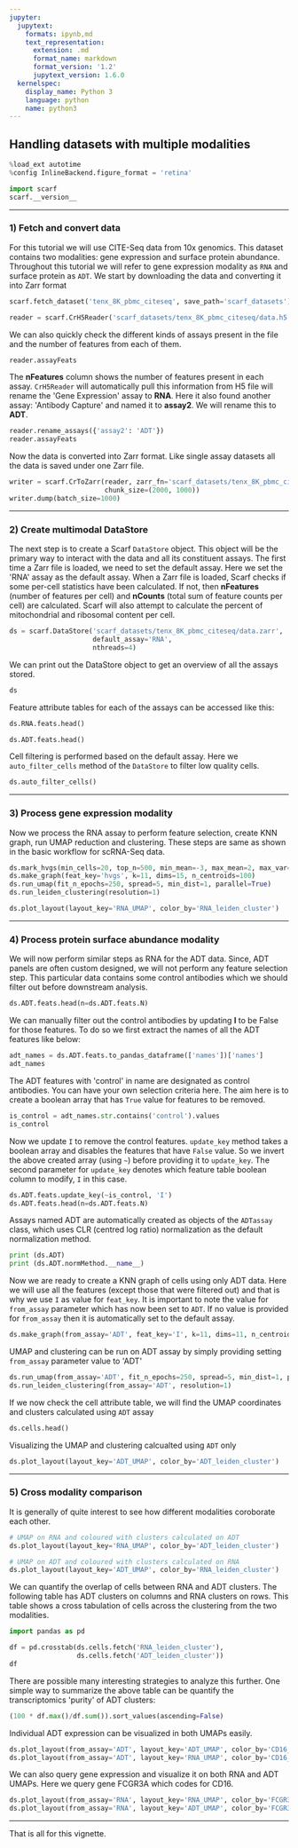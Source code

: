 ```yaml
---
jupyter:
  jupytext:
    formats: ipynb,md
    text_representation:
      extension: .md
      format_name: markdown
      format_version: '1.2'
      jupytext_version: 1.6.0
  kernelspec:
    display_name: Python 3
    language: python
    name: python3
---
```


## Handling datasets with multiple modalities

```python
%load_ext autotime
%config InlineBackend.figure_format = 'retina'

import scarf
scarf.__version__
```

---
### 1) Fetch and convert data

For this tutorial we will use CITE-Seq data from 10x genomics. This dataset contains two modalities: gene expression and surface protein abundance. Throughout this tutorial we will refer to gene expression modality as `RNA` and surface protein as `ADT`. We start by downloading the data and converting it into Zarr format

```python
scarf.fetch_dataset('tenx_8K_pbmc_citeseq', save_path='scarf_datasets')
```

```python
reader = scarf.CrH5Reader('scarf_datasets/tenx_8K_pbmc_citeseq/data.h5', 'rna')
```

We can also quickly check the different kinds of assays present in the file and the number of features from each of them.

```python
reader.assayFeats
```

The **nFeatures** column shows the number of features present in each assay. `CrH5Reader` will automatically pull this information from H5 file will rename the 'Gene Expression' assay to **RNA**. Here it also found another assay: 'Antibody Capture' and named it to **assay2**. We will rename this to **ADT**.

```python
reader.rename_assays({'assay2': 'ADT'})
reader.assayFeats
```

Now the data is converted into Zarr format. Like single assay datasets all the data is saved under one Zarr file.

```python
writer = scarf.CrToZarr(reader, zarr_fn='scarf_datasets/tenx_8K_pbmc_citeseq/data.zarr',
                        chunk_size=(2000, 1000))
writer.dump(batch_size=1000)
```

---
### 2) Create multimodal DataStore

The next step is to create a Scarf `DataStore` object. This object will be the primary way to interact with the data and all its constituent assays. The first time a Zarr file is loaded, we need to set the default assay. Here we set the 'RNA' assay as the default assay. When a Zarr file is loaded, Scarf checks if some per-cell statistics have been calculated. If not, then **nFeatures** (number of features per cell) and **nCounts** (total sum of feature counts per cell) are calculated. Scarf will also attempt to calculate the percent of mitochondrial and ribosomal content per cell.

```python
ds = scarf.DataStore('scarf_datasets/tenx_8K_pbmc_citeseq/data.zarr',
                     default_assay='RNA',
                     nthreads=4)
```

We can print out the DataStore object to get an overview of all the assays stored.

```python
ds
```

Feature attribute tables for each of the assays can be accessed like this:

```python
ds.RNA.feats.head()
```

```python
ds.ADT.feats.head()
```

Cell filtering is performed based on the default assay. Here we `auto_filter_cells` method of the `DataStore` to filter low quality cells.

```python
ds.auto_filter_cells()
```

---
### 3) Process gene expression modality

Now we process the RNA assay to perform feature selection, create KNN graph, run UMAP reduction and clustering. These steps are same as shown in the basic workflow for scRNA-Seq data.

```python
ds.mark_hvgs(min_cells=20, top_n=500, min_mean=-3, max_mean=2, max_var=6)
ds.make_graph(feat_key='hvgs', k=11, dims=15, n_centroids=100)
ds.run_umap(fit_n_epochs=250, spread=5, min_dist=1, parallel=True)
ds.run_leiden_clustering(resolution=1)
```

```python
ds.plot_layout(layout_key='RNA_UMAP', color_by='RNA_leiden_cluster')
```

---
### 4) Process protein surface abundance modality


We will now perform similar steps as RNA for the ADT data. Since, ADT panels are often custom designed, we will not perform any feature selection step. This particular data contains some control antibodies which we should filter out before downstream analysis. 

```python
ds.ADT.feats.head(n=ds.ADT.feats.N)
```

We can manually filter out the control antibodies by updating **I** to be False for those features. To do so we first extract the names of all the ADT features like below:

```python
adt_names = ds.ADT.feats.to_pandas_dataframe(['names'])['names']
adt_names
```

The ADT features with 'control' in name are designated as control antibodies. You can have your own selection criteria here. The aim here is to create a boolean array that has `True` value for features to be removed.

```python
is_control = adt_names.str.contains('control').values
is_control
```

Now we update `I` to remove the control features. `update_key` method takes a boolean array and disables the features that have `False` value. So we invert the above created array (using `~`) before providing it to `update_key`. The second parameter for `update_key` denotes which feature table boolean column to modify, `I` in this case.

```python
ds.ADT.feats.update_key(~is_control, 'I')
ds.ADT.feats.head(n=ds.ADT.feats.N)
```

Assays named ADT are automatically created as objects of the `ADTassay` class, which uses CLR (centred log ratio) normalization as the default normalization method.

```python
print (ds.ADT)
print (ds.ADT.normMethod.__name__)
```

Now we are ready to create a KNN graph of cells using only ADT data. Here we will use all the features (except those that were filtered out) and that is why we use `I` as value for `feat_key`. It is important to note the value for `from_assay` parameter which has now been set to `ADT`. If no value is provided for `from_assay` then it is automatically set to the default assay. 

```python
ds.make_graph(from_assay='ADT', feat_key='I', k=11, dims=11, n_centroids=100)
```

UMAP and clustering can be run on ADT assay by simply providing setting `from_assay` parameter value to 'ADT'

```python
ds.run_umap(from_assay='ADT', fit_n_epochs=250, spread=5, min_dist=1, parallel=True)
ds.run_leiden_clustering(from_assay='ADT', resolution=1)
```

If we now check the cell attribute table, we will find the UMAP coordinates and clusters calculated using `ADT` assay

```python
ds.cells.head()
```

Visualizing the UMAP and clustering calcualted using `ADT` only

```python
ds.plot_layout(layout_key='ADT_UMAP', color_by='ADT_leiden_cluster')
```

---
### 5) Cross modality comparison

It is generally of quite interest to see how different modalities coroborate each other.

```python
# UMAP on RNA and coloured with clusters calculated on ADT
ds.plot_layout(layout_key='RNA_UMAP', color_by='ADT_leiden_cluster')
```

```python
# UMAP on ADT and coloured with clusters calculated on RNA
ds.plot_layout(layout_key='ADT_UMAP', color_by='RNA_leiden_cluster')
```

We can quantify the overlap of cells between RNA and ADT clusters. The following table has ADT clusters on columns and RNA clusters on rows. This table shows a cross tabulation of cells across the clustering from the two modalities.

```python
import pandas as pd

df = pd.crosstab(ds.cells.fetch('RNA_leiden_cluster'),
                 ds.cells.fetch('ADT_leiden_cluster'))
df
```

There are possible many interesting strategies to analyze this further. One simple way to summarize the above table can be quantify the transcriptomics 'purity' of ADT clusters:

```python
(100 * df.max()/df.sum()).sort_values(ascending=False)
```

Individual ADT expression can be visualized in both UMAPs easily.

```python
ds.plot_layout(from_assay='ADT', layout_key='ADT_UMAP', color_by='CD16_TotalSeqB')
ds.plot_layout(from_assay='ADT', layout_key='RNA_UMAP', color_by='CD16_TotalSeqB')
```

We can also query gene expression and visualize it on both RNA and ADT UMAPs. Here we query gene FCGR3A which codes for CD16.

```python
ds.plot_layout(from_assay='RNA', layout_key='RNA_UMAP', color_by='FCGR3A')
ds.plot_layout(from_assay='RNA', layout_key='ADT_UMAP', color_by='FCGR3A')
```

---
That is all for this vignette.

